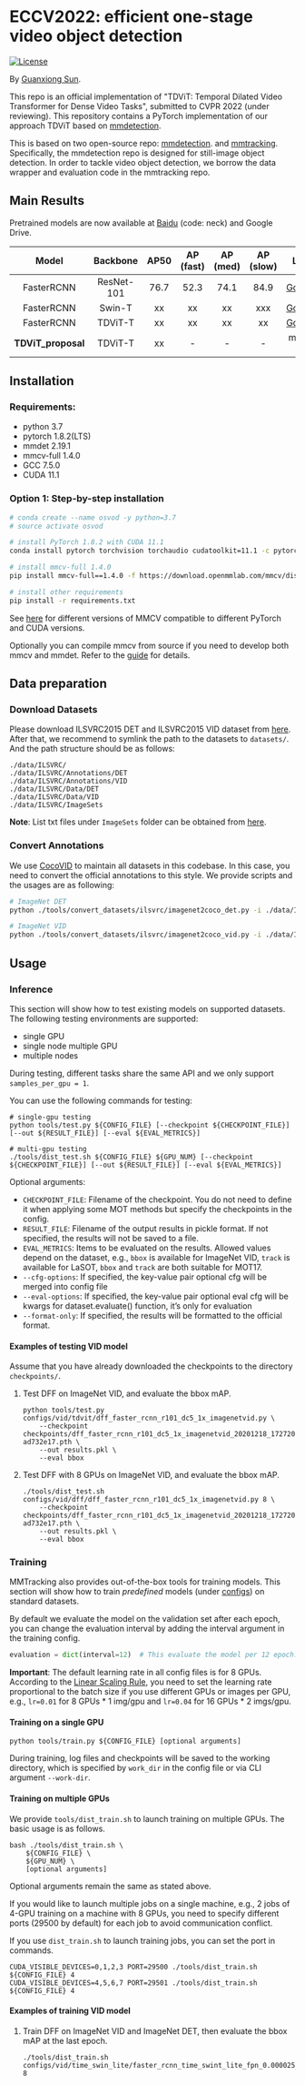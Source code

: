 # ECCV2022: efficient one-stage video object detection

[![License](https://img.shields.io/badge/license-BSD-blue.svg)](LICENSE)

By [Guanxiong Sun](https://sunguanxiong.github.io).

This repo is an official implementation of "TDViT: Temporal Dilated Video Transformer for Dense Video Tasks", submitted to CVPR 2022 (under reviewing). This repository contains a PyTorch implementation of our approach TDViT based on [mmdetection](https://github.com/open-mmlab/mmdetection).

This is based on two open-source repo: [mmdetection](https://github.com/open-mmlab/mmdetection/tree/v2.16.0).
and [mmtracking](https://github.com/open-mmlab/mmtracking).
Specifically, the mmdetection repo is designed for still-image object detection.
In order to tackle video object detection, we borrow the data wrapper and evaluation code in the mmtracking repo.

## Main Results

Pretrained models are now available at [Baidu](https://pan.baidu.com/s/1qjIAD3ohaJO8EF1mZ4nLEg) (code: neck) and Google Drive.

|       Model        |  Backbone  | AP50 | AP (fast) | AP (med) | AP (slow) |                                             Link                                             |
| :----------------: | :--------: | :--: | :-------: | :------: | :-------: | :------------------------------------------------------------------------------------------: |
|     FasterRCNN     | ResNet-101 | 76.7 |   52.3    |   74.1   |   84.9    | [Google](https://drive.google.com/file/d/1W17f9GC60rHU47lUeOEfU--Ra-LTw3Tq/view?usp=sharing) |
|     FasterRCNN     |   Swin-T   |  xx  |    xx     |    xx    |    xxx    | [Google](https://drive.google.com/file/d/1W17f9GC60rHU47lUeOEfU--Ra-LTw3Tq/view?usp=sharing) |
|     FasterRCNN     |  TDViT-T   |  xx  |    xx     |    xx    |    xx     | [Google](https://drive.google.com/file/d/1ZnAdFafF1vW9Lnpw-RPF1AD_csw61lBY/view?usp=sharing) |
| **TDViT_proposal** |  TDViT-T   |  xx  |     -     |    -     |     -     |                                          model url                                           |

## Installation

### Requirements:

- python 3.7
- pytorch 1.8.2(LTS)
- mmdet 2.19.1
- mmcv-full 1.4.0
- GCC 7.5.0
- CUDA 11.1

### Option 1: Step-by-step installation

```bash
# conda create --name osvod -y python=3.7
# source activate osvod

# install PyTorch 1.8.2 with CUDA 11.1
conda install pytorch torchvision torchaudio cudatoolkit=11.1 -c pytorch-lts -c nvidia

# install mmcv-full 1.4.0
pip install mmcv-full==1.4.0 -f https://download.openmmlab.com/mmcv/dist/cu111/torch1.8.0/index.html

# install other requirements
pip install -r requirements.txt
```

See [here](https://github.com/open-mmlab/mmcv#installation) for different versions of MMCV compatible to different PyTorch and CUDA versions.

Optionally you can compile mmcv from source if you need to develop both mmcv and mmdet. Refer to the [guide](https://github.com/open-mmlab/mmcv#installation) for details.

## Data preparation

### Download Datasets

Please download ILSVRC2015 DET and ILSVRC2015 VID dataset from [here](http://image-net.org/challenges/LSVRC/2015/downloads). After that, we recommend to symlink the path to the datasets to `datasets/`. And the path structure should be as follows:

    ./data/ILSVRC/
    ./data/ILSVRC/Annotations/DET
    ./data/ILSVRC/Annotations/VID
    ./data/ILSVRC/Data/DET
    ./data/ILSVRC/Data/VID
    ./data/ILSVRC/ImageSets

**Note**: List txt files under `ImageSets` folder can be obtained from
[here](https://github.com/msracver/Flow-Guided-Feature-Aggregation/tree/master/data/ILSVRC2015/ImageSets).

### Convert Annotations

We use [CocoVID](mmdet/datasets/parsers/coco_video_parser.py) to maintain all datasets in this codebase. In this case, you need to convert the official annotations to this style. We provide scripts and the usages are as following:

```bash
# ImageNet DET
python ./tools/convert_datasets/ilsvrc/imagenet2coco_det.py -i ./data/ILSVRC -o ./data/ILSVRC/annotations

# ImageNet VID
python ./tools/convert_datasets/ilsvrc/imagenet2coco_vid.py -i ./data/ILSVRC -o ./data/ILSVRC/annotations

```

## Usage

### Inference

This section will show how to test existing models on supported datasets.
The following testing environments are supported:

- single GPU
- single node multiple GPU
- multiple nodes

During testing, different tasks share the same API and we only support `samples_per_gpu = 1`.

You can use the following commands for testing:

```shell
# single-gpu testing
python tools/test.py ${CONFIG_FILE} [--checkpoint ${CHECKPOINT_FILE}] [--out ${RESULT_FILE}] [--eval ${EVAL_METRICS}]

# multi-gpu testing
./tools/dist_test.sh ${CONFIG_FILE} ${GPU_NUM} [--checkpoint ${CHECKPOINT_FILE}] [--out ${RESULT_FILE}] [--eval ${EVAL_METRICS}]
```

Optional arguments:

- `CHECKPOINT_FILE`: Filename of the checkpoint. You do not need to define it when applying some MOT methods but specify the checkpoints in the config.
- `RESULT_FILE`: Filename of the output results in pickle format. If not specified, the results will not be saved to a file.
- `EVAL_METRICS`: Items to be evaluated on the results. Allowed values depend on the dataset, e.g., `bbox` is available for ImageNet VID, `track` is available for LaSOT, `bbox` and `track` are both suitable for MOT17.
- `--cfg-options`: If specified, the key-value pair optional cfg will be merged into config file
- `--eval-options`: If specified, the key-value pair optional eval cfg will be kwargs for dataset.evaluate() function, it’s only for evaluation
- `--format-only`: If specified, the results will be formatted to the official format.

#### Examples of testing VID model

Assume that you have already downloaded the checkpoints to the directory `checkpoints/`.

1. Test DFF on ImageNet VID, and evaluate the bbox mAP.

   ```shell
   python tools/test.py configs/vid/tdvit/dff_faster_rcnn_r101_dc5_1x_imagenetvid.py \
       --checkpoint checkpoints/dff_faster_rcnn_r101_dc5_1x_imagenetvid_20201218_172720-ad732e17.pth \
       --out results.pkl \
       --eval bbox
   ```

2. Test DFF with 8 GPUs on ImageNet VID, and evaluate the bbox mAP.

   ```shell
   ./tools/dist_test.sh configs/vid/dff/dff_faster_rcnn_r101_dc5_1x_imagenetvid.py 8 \
       --checkpoint checkpoints/dff_faster_rcnn_r101_dc5_1x_imagenetvid_20201218_172720-ad732e17.pth \
       --out results.pkl \
       --eval bbox
   ```

### Training

MMTracking also provides out-of-the-box tools for training models.
This section will show how to train _predefined_ models (under [configs](https://github.com/open-mmlab/mmtracking/tree/master/configs)) on standard datasets.

By default we evaluate the model on the validation set after each epoch, you can change the evaluation interval by adding the interval argument in the training config.

```python
evaluation = dict(interval=12)  # This evaluate the model per 12 epoch.
```

**Important**: The default learning rate in all config files is for 8 GPUs.
According to the [Linear Scaling Rule](https://arxiv.org/abs/1706.02677), you need to set the learning rate proportional to the batch size if you use different GPUs or images per GPU, e.g., `lr=0.01` for 8 GPUs \* 1 img/gpu and `lr=0.04` for 16 GPUs \* 2 imgs/gpu.

#### Training on a single GPU

```shell
python tools/train.py ${CONFIG_FILE} [optional arguments]
```

During training, log files and checkpoints will be saved to the working directory, which is specified by `work_dir` in the config file or via CLI argument `--work-dir`.

#### Training on multiple GPUs

We provide `tools/dist_train.sh` to launch training on multiple GPUs.
The basic usage is as follows.

```shell
bash ./tools/dist_train.sh \
    ${CONFIG_FILE} \
    ${GPU_NUM} \
    [optional arguments]
```

Optional arguments remain the same as stated above.

If you would like to launch multiple jobs on a single machine, e.g., 2 jobs of 4-GPU training on a machine with 8 GPUs,
you need to specify different ports (29500 by default) for each job to avoid communication conflict.

If you use `dist_train.sh` to launch training jobs, you can set the port in commands.

```shell
CUDA_VISIBLE_DEVICES=0,1,2,3 PORT=29500 ./tools/dist_train.sh ${CONFIG_FILE} 4
CUDA_VISIBLE_DEVICES=4,5,6,7 PORT=29501 ./tools/dist_train.sh ${CONFIG_FILE} 4
```

#### Examples of training VID model

1. Train DFF on ImageNet VID and ImageNet DET, then evaluate the bbox mAP at the last epoch.

   ```shell
   ./tools/dist_train.sh configs/vid/time_swin_lite/faster_rcnn_time_swint_lite_fpn_0.000025_3x_tricks_stride3_train.py 8
   ```
